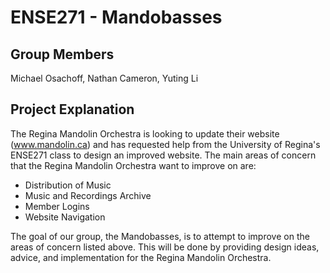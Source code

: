 # ENSE271 - Mandobasses

## Group Members
Michael Osachoff, Nathan Cameron, Yuting Li

## Project Explanation
The Regina Mandolin Orchestra is looking to update their website (www.mandolin.ca) and has requested help from the University of Regina's ENSE271 class to design an improved website. The main areas of concern that the Regina Mandolin Orchestra want to improve on are:
* Distribution of Music
* Music and Recordings Archive
* Member Logins
* Website Navigation

The goal of our group, the Mandobasses, is to attempt to improve on the areas of concern listed above. This will be done by providing design ideas, advice, and implementation for the Regina Mandolin Orchestra.
